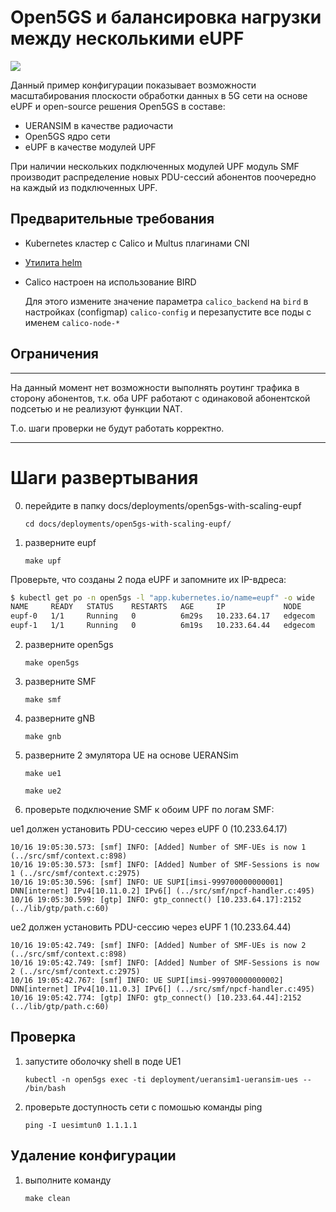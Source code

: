 # Open5GS и балансировка нагрузки между несколькими eUPF

![](./schema.png)

Данный пример конфигурации показывает возможности масштабирования плоскости обработки данных в 5G сети на основе eUPF и open-source решения Open5GS в составе:
- UERANSIM в качестве радиочасти
- Open5GS ядро сети
- eUPF в качестве модулей UPF

При наличии нескольких подключенных модулей UPF модуль SMF производит распределение новых PDU-сессий абонентов поочередно на каждый из подключенных UPF.

## Предварительные требования

- Kubernetes кластер с Calico и Multus плагинами CNI
- [Утилита helm](https://helm.sh/docs/intro/install/)
- Calico настроен на использование BIRD

    Для этого измените значение параметра `calico_backend` на `bird` в настройках (configmap) `calico-config` и перезапустите все поды с именем `calico-node-*`

## Ограничения

---

На данный момент нет возможности выполнять роутинг трафика в сторону абонентов, т.к. оба UPF работают с одинаковой абонентской подсетью и не реализуют функции NAT.

Т.о. шаги проверки не будут работать корректно.

---

# Шаги развертывания

0. перейдите в папку docs/deployments/open5gs-with-scaling-eupf

    `cd docs/deployments/open5gs-with-scaling-eupf/`

1. разверните eupf

    `make upf`

Проверьте, что созданы 2 пода eUPF и запомните их IP-вдреса:

```bash
$ kubectl get po -n open5gs -l "app.kubernetes.io/name=eupf" -o wide
NAME     READY   STATUS    RESTARTS   AGE     IP             NODE      NOMINATED NODE   READINESS GATES
eupf-0   1/1     Running   0          6m29s   10.233.64.17   edgecom   <none>           <none>
eupf-1   1/1     Running   0          6m19s   10.233.64.44   edgecom   <none>           <none>
```

2. разверните open5gs

    `make open5gs`

3. разверните SMF

    `make smf`

4. разверните gNB

    `make gnb`

5. разверните 2 эмулятора UE на основе UERANSim

    `make ue1`

    `make ue2`


6. проверьте подключение SMF к обоим UPF по логам SMF:

ue1 должен установить PDU-сессию через eUPF 0 (10.233.64.17)

```
10/16 19:05:30.573: [smf] INFO: [Added] Number of SMF-UEs is now 1 (../src/smf/context.c:898)
10/16 19:05:30.573: [smf] INFO: [Added] Number of SMF-Sessions is now 1 (../src/smf/context.c:2975)
10/16 19:05:30.596: [smf] INFO: UE SUPI[imsi-999700000000001] DNN[internet] IPv4[10.11.0.2] IPv6[] (../src/smf/npcf-handler.c:495)
10/16 19:05:30.599: [gtp] INFO: gtp_connect() [10.233.64.17]:2152 (../lib/gtp/path.c:60)
```

ue2 должен установить PDU-сессию через eUPF 1 (10.233.64.44)

```
10/16 19:05:42.749: [smf] INFO: [Added] Number of SMF-UEs is now 2 (../src/smf/context.c:898)
10/16 19:05:42.749: [smf] INFO: [Added] Number of SMF-Sessions is now 2 (../src/smf/context.c:2975)
10/16 19:05:42.767: [smf] INFO: UE SUPI[imsi-999700000000002] DNN[internet] IPv4[10.11.0.3] IPv6[] (../src/smf/npcf-handler.c:495)
10/16 19:05:42.774: [gtp] INFO: gtp_connect() [10.233.64.44]:2152 (../lib/gtp/path.c:60)
```

## Проверка

1. запустите оболочку shell в поде UE1

    `kubectl -n open5gs exec -ti deployment/ueransim1-ueransim-ues -- /bin/bash`

2. проверьте доступность сети с помошью команды ping

    `ping -I uesimtun0 1.1.1.1`

## Удаление конфигурации

1. выполните команду

    `make clean`